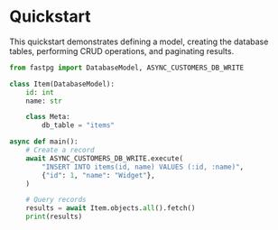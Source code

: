 # Quickstart

This quickstart demonstrates defining a model, creating the database tables,
performing CRUD operations, and paginating results.

```python
from fastpg import DatabaseModel, ASYNC_CUSTOMERS_DB_WRITE

class Item(DatabaseModel):
    id: int
    name: str

    class Meta:
        db_table = "items"

async def main():
    # Create a record
    await ASYNC_CUSTOMERS_DB_WRITE.execute(
        "INSERT INTO items(id, name) VALUES (:id, :name)",
        {"id": 1, "name": "Widget"},
    )

    # Query records
    results = await Item.objects.all().fetch()
    print(results)
```

